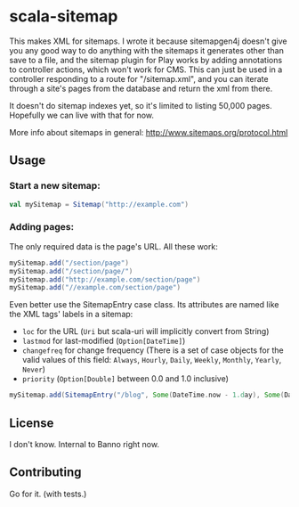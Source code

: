 # scala-sitemap

This makes XML for sitemaps. I wrote it because sitemapgen4j doesn't
give you any good way to do anything with the sitemaps it generates
other than save to a file, and the sitemap plugin for Play works by
adding annotations to controller actions, which won't work for CMS.
This can just be used in a controller responding to a route for
"/sitemap.xml", and you can iterate through a site's pages from the
database and return the xml from there.

It doesn't do sitemap indexes yet, so it's limited to listing 50,000
pages. Hopefully we can live with that for now.

More info about sitemaps in general: http://www.sitemaps.org/protocol.html

## Usage

### Start a new sitemap:

```scala
val mySitemap = Sitemap("http://example.com")
```

### Adding pages:

The only required data is the page's URL. All these work:

```scala
mySitemap.add("/section/page")
mySitemap.add("/section/page/")
mySitemap.add("http://example.com/section/page")
mySitemap.add("//example.com/section/page")
```

Even better use the SitemapEntry case class. Its attributes are named
like the XML tags' labels in a sitemap:

 - `loc` for the URL (`Uri` but scala-uri will implicitly
   convert from String)
 - `lastmod` for last-modified (`Option[DateTime]`)
 - `changefreq` for change frequency (There is a set of case objects
   for the valid values of this field: `Always`, `Hourly`, `Daily`,
   `Weekly`, `Monthly`, `Yearly`, `Never`)
 - `priority` (`Option[Double]` between 0.0 and 1.0 inclusive)

```scala
mySitemap.add(SitemapEntry("/blog", Some(DateTime.now - 1.day), Some(Daily), Some(0.8)))
```

## License

I don't know. Internal to Banno right now.

## Contributing

Go for it. (with tests.)